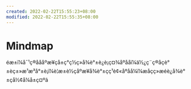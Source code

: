 ```yaml
---
created: 2022-02-22T15:55:23+08:00
modified: 2022-02-22T15:55:35+08:00
---
```


# Mindmap

éæ±ï¼å¯¹ç®åååºæ¥çå±ç°ç½ç»å¾è°±è¿è¡ç¤¾åºååï¼ä½¿ç¨ç®åçè°±èç±»æ¹æ³å°±è¡ï¼è¦æ±è½çåºæ¥å¾è°±ç­ç¹è¢«åºåå¼ï¼æåçç»æéè¿å¾è°±çå½¢å¼å±ç¤ºã
